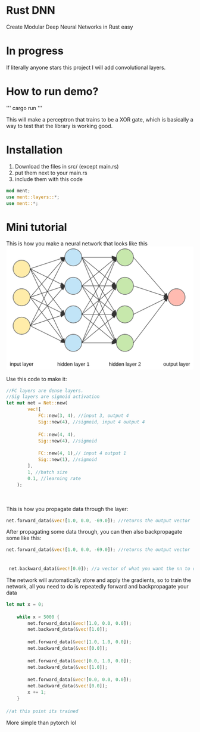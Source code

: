 # Rust DNN

Create Modular Deep Neural Networks in Rust easy

# In progress

If literally anyone stars this project I will add convolutional layers.

# How to run demo?

'''
cargo run
'''

This will make a perceptron that trains to be a XOR gate, which is basically a way to test that the library is working good.

# Installation

1. Download the files in src/ (except main.rs)<br>
2. put them next to your main.rs <br>
3. include them with this code

```rust
mod ment;
use ment::layers::*;
use ment::*;
```

# Mini tutorial

This is how you make a neural network that looks like this
<br>
![Alt text](./network.png)

Use this code to make it:

```rust
//FC layers are dense layers.
//Sig layers are sigmoid activation
let mut net = Net::new(
        vec![
            FC::new(3, 4), //input 3, output 4
            Sig::new(4), //sigmoid, input 4 output 4

            FC::new(4, 4),
            Sig::new(4), //sigmoid

            FC::new(4, 1),// input 4 output 1
            Sig::new(1), //sigmoid
        ],
        1, //batch size
        0.1, //learning rate
    );
```

<br>
<br>
This is how you propagate data through the layer:

```rust
net.forward_data(&vec![1.0, 0.0, -69.0]); //returns the output vector
```

After propagating some data through, you can then also backpropagate some like this:

```rust
net.forward_data(&vec![1.0, 0.0, -69.0]); //returns the output vector


 net.backward_data(&vec![0.0]); //a vector of what you want the nn to output
```

The network will automatically store and apply the gradients, so to train the network, all you need to do is repeatedly forward and backpropagate your data

```rust
let mut x = 0;

    while x < 5000 {
        net.forward_data(&vec![1.0, 0.0, 0.0]);
        net.backward_data(&vec![1.0]);

        net.forward_data(&vec![1.0, 1.0, 0.0]);
        net.backward_data(&vec![0.0]);

        net.forward_data(&vec![0.0, 1.0, 0.0]);
        net.backward_data(&vec![1.0]);

        net.forward_data(&vec![0.0, 0.0, 0.0]);
        net.backward_data(&vec![0.0]);
        x += 1;
    }

//at this point its trained
```

More simple than pytorch lol
